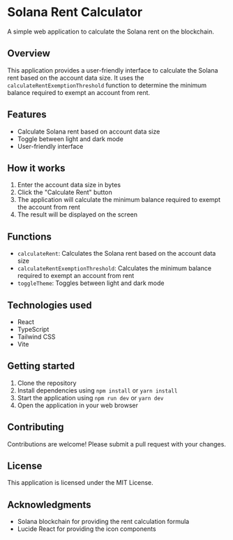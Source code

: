 # Solana Rent Calculator

A simple web application to calculate the Solana rent on the blockchain.

## Overview

This application provides a user-friendly interface to calculate the Solana rent based on the account data size. It uses the `calculateRentExemptionThreshold` function to determine the minimum balance required to exempt an account from rent.

## Features

- Calculate Solana rent based on account data size
- Toggle between light and dark mode
- User-friendly interface

## How it works

1. Enter the account data size in bytes
2. Click the "Calculate Rent" button
3. The application will calculate the minimum balance required to exempt the account from rent
4. The result will be displayed on the screen

## Functions

- `calculateRent`: Calculates the Solana rent based on the account data size
- `calculateRentExemptionThreshold`: Calculates the minimum balance required to exempt an account from rent
- `toggleTheme`: Toggles between light and dark mode

## Technologies used

- React
- TypeScript
- Tailwind CSS
- Vite

## Getting started

1. Clone the repository
2. Install dependencies using `npm install` or `yarn install`
3. Start the application using `npm run dev` or `yarn dev`
4. Open the application in your web browser

## Contributing

Contributions are welcome! Please submit a pull request with your changes.

## License

This application is licensed under the MIT License.

## Acknowledgments

- Solana blockchain for providing the rent calculation formula
- Lucide React for providing the icon components
